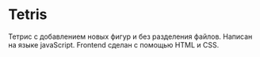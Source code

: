 # Tetris
Тетрис с добавлением новых фигур и без разделения файлов. Написан на языке javaScript. Frontend сделан с помощью HTML и CSS.
